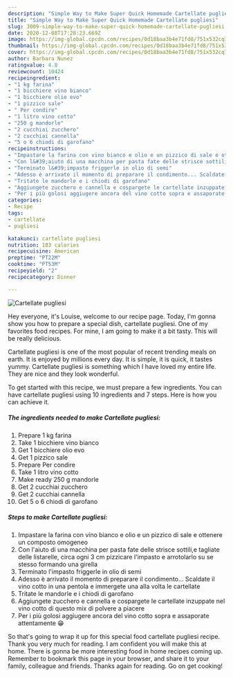 ```yaml
---
description: "Simple Way to Make Super Quick Homemade Cartellate pugliesi"
title: "Simple Way to Make Super Quick Homemade Cartellate pugliesi"
slug: 3009-simple-way-to-make-super-quick-homemade-cartellate-pugliesi
date: 2020-12-08T17:28:23.669Z
image: https://img-global.cpcdn.com/recipes/0d18baa3b4e71fd8/751x532cq70/cartellate-pugliesi-recipe-main-photo.jpg
thumbnail: https://img-global.cpcdn.com/recipes/0d18baa3b4e71fd8/751x532cq70/cartellate-pugliesi-recipe-main-photo.jpg
cover: https://img-global.cpcdn.com/recipes/0d18baa3b4e71fd8/751x532cq70/cartellate-pugliesi-recipe-main-photo.jpg
author: Barbara Nunez
ratingvalue: 4.8
reviewcount: 10424
recipeingredient:
- "1 kg farina"
- "1 bicchiere vino bianco"
- "1 bicchiere olio evo"
- "1 pizzico sale"
- " Per condire"
- "1 litro vino cotto"
- "250 g mandorle"
- "2 cucchiai zucchero"
- "2 cucchiai cannella"
- "5 o 6 chiodi di garofano"
recipeinstructions:
- "Impastare la farina con vino bianco e olio e un pizzico di sale e ottenere un composto omogeneo"
- "Con l&#39;aiuto di una macchina per pasta fate delle strisce sottili,e tagliate delle listarelle, circa ogni 3 cm pizzicare l&#39;impasto e arrotolarlo su se stesso formando una girella"
- "Terminato l&#39;impasto friggerle in olio di semi"
- "Adesso è arrivato il momento di preparare il condimento... Scaldate il vino cotto in una pentola e immergete una alla volta le cartellate"
- "Tritate le mandorle e i chiodi di garofano"
- "Aggiungete zucchero e cannella e cospargete le cartellate inzuppate nel vino cotto di questo mix di polvere a piacere"
- "Per i più golosi aggiugere ancora del vino cotto sopra e assaporate attentamente 😁"
categories:
- Recipe
tags:
- cartellate
- pugliesi

katakunci: cartellate pugliesi 
nutrition: 183 calories
recipecuisine: American
preptime: "PT22M"
cooktime: "PT53M"
recipeyield: "2"
recipecategory: Dinner

---
```



![Cartellate pugliesi](https://img-global.cpcdn.com/recipes/0d18baa3b4e71fd8/751x532cq70/cartellate-pugliesi-recipe-main-photo.jpg)

Hey everyone, it's Louise, welcome to our recipe page. Today, I'm gonna show you how to prepare a special dish, cartellate pugliesi. One of my favorites food recipes. For mine, I am going to make it a bit tasty. This will be really delicious.

Cartellate pugliesi is one of the most popular of recent trending meals on earth. It is enjoyed by millions every day. It is simple, it is quick, it tastes yummy. Cartellate pugliesi is something which I have loved my entire life. They are nice and they look wonderful.




To get started with this recipe, we must prepare a few ingredients. You can have cartellate pugliesi using 10 ingredients and 7 steps. Here is how you can achieve it.

<!--inarticleads1-->

##### The ingredients needed to make Cartellate pugliesi:

1. Prepare 1 kg farina
1. Take 1 bicchiere vino bianco
1. Get 1 bicchiere olio evo
1. Get 1 pizzico sale
1. Prepare  Per condire
1. Take 1 litro vino cotto
1. Make ready 250 g mandorle
1. Get 2 cucchiai zucchero
1. Get 2 cucchiai cannella
1. Get 5 o 6 chiodi di garofano




<!--inarticleads2-->

##### Steps to make Cartellate pugliesi:

1. Impastare la farina con vino bianco e olio e un pizzico di sale e ottenere un composto omogeneo
1. Con l&#39;aiuto di una macchina per pasta fate delle strisce sottili,e tagliate delle listarelle, circa ogni 3 cm pizzicare l&#39;impasto e arrotolarlo su se stesso formando una girella
1. Terminato l&#39;impasto friggerle in olio di semi
1. Adesso è arrivato il momento di preparare il condimento... Scaldate il vino cotto in una pentola e immergete una alla volta le cartellate
1. Tritate le mandorle e i chiodi di garofano
1. Aggiungete zucchero e cannella e cospargete le cartellate inzuppate nel vino cotto di questo mix di polvere a piacere
1. Per i più golosi aggiugere ancora del vino cotto sopra e assaporate attentamente 😁




So that's going to wrap it up for this special food cartellate pugliesi recipe. Thank you very much for reading. I am confident you will make this at home. There is gonna be more interesting food in home recipes coming up. Remember to bookmark this page in your browser, and share it to your family, colleague and friends. Thanks again for reading. Go on get cooking!
